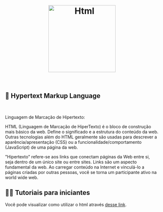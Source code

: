 <h1 align="center">
  <img alt="Html" title="Html" src="https://upload.wikimedia.org/wikipedia/commons/6/61/HTML5_logo_and_wordmark.svg" width="220px" />
</h1>

<br>

## 🚀 Hypertext Markup Language
<br>

Linguagem de Marcação de Hipertexto:

HTML (Linguagem de Marcação de HiperTexto) é o bloco de construção mais básico da web. Define o significado e a estrutura do conteúdo da web. Outras tecnologias além do HTML geralmente são usadas para descrever a aparência/apresentação (CSS) ou a funcionalidade/comportamento (JavaScript) de uma página da web.

"Hipertexto" refere-se aos links que conectam páginas da Web entre si, seja dentro de um único site ou entre sites. Links são um aspecto fundamental da web. Ao carregar conteúdo na Internet e vinculá-lo a páginas criadas por outras pessoas, você se torna um participante ativo na world wide web.

## 🧑‍🍳 Tutoriais para iniciantes

Você pode visualizar como utilizar o html através [desse link](https://developer.mozilla.org/pt-BR/docs/Web/HTML). 
